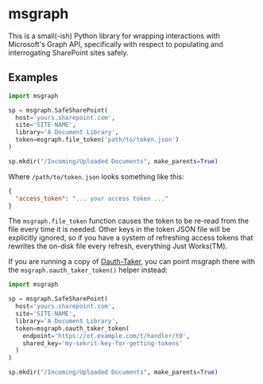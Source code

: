 msgraph
=======

This is a small(-ish) Python library for wrapping interactions
with Microsoft's Graph API, specifically with respect to
populating and interrogating SharePoint sites safely.

Examples
--------

```python
import msgraph

sp = msgraph.SafeSharePoint(
  host='yours.sharepoint.com',
  site='SITE-NAME',
  library='A Document Library',
  token=msgraph.file_token('path/to/token.json')
)

sp.mkdir("/Incoming/Uploaded Documents", make_parents=True)
```

Where `/path/to/token.json` looks something like this:

```json
{
  "access_token": "... your access token ..."
}
```

The `msgraph.file_token` function causes the token to be re-read
from the file every time it is needed.  Other keys in the token
JSON file will be explicitly ignored, so if you have a system of
refreshing access tokens that rewrites the on-disk file every
refresh, everything Just Works(TM).

If you are running a copy of [Oauth-Taker][1], you can point
msgraph there with the `msgraph.oauth_taker_token()` helper
instead:

[1]: https://github.com/jhunt/oauth-taker

```python
import msgraph

sp = msgraph.SafeSharePoint(
  host='yours.sharepoint.com',
  site='SITE-NAME',
  library='A Document Library',
  token=msgraph.oauth_taker_token(
    endpoint='https://ot.example.com/t/handler/t0',
    shared_key='my-sekrit-key-for-getting-tokens'
  )
)

sp.mkdir("/Incoming/Uploaded Documents", make_parents=True)
```
